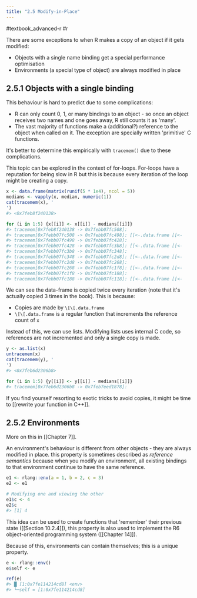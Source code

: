 ```yaml
---
title: "2.5 Modify-in-Place"
---
```

#textbook_advanced-r #r 

There are some exceptions to when R makes a copy of an object if it gets modified:
- Objects with a single name binding get a special performance optimisation
- Environments (a special type of object) are always modified in place

## 2.5.1 Objects with a single binding

This behaviour is hard to predict due to some complications:
- R can only count 0, 1, or many bindings to an object - so once an object receives two names and one goes away, R still counts it as 'many'.
- The vast majority of functions make a (additional?) reference to the object when called on it. The exception are specially written 'primitive' C functions.

It's better to determine this empirically with `tracemem()` due to these complications.

This topic can be explored in the context of for-loops. For-loops have a reputation for being slow in R but this is because every iteration of the loop might be creating a copy.

```r
x <- data.frame(matrix(runif(5 * 1e4), ncol = 5))
medians <- vapply(x, median, numeric(1))
cat(tracemem(x), '
')
#> <0x7feb8f240138> 

for (i in 1:5) {x[[i]] <- x[[i]] - medians[[i]]}
#> tracemem[0x7feb8f240138 -> 0x7febb07fc508]: 
#> tracemem[0x7febb07fc508 -> 0x7febb07fc498]: [[<-.data.frame [[<- 
#> tracemem[0x7febb07fc498 -> 0x7febb07fc428]: 
#> tracemem[0x7febb07fc428 -> 0x7febb07fc3b8]: [[<-.data.frame [[<- 
#> tracemem[0x7febb07fc3b8 -> 0x7febb07fc348]: 
#> tracemem[0x7febb07fc348 -> 0x7febb07fc2d8]: [[<-.data.frame [[<- 
#> tracemem[0x7febb07fc2d8 -> 0x7febb07fc268]: 
#> tracemem[0x7febb07fc268 -> 0x7febb07fc1f8]: [[<-.data.frame [[<- 
#> tracemem[0x7febb07fc1f8 -> 0x7febb07fc188]: 
#> tracemem[0x7febb07fc188 -> 0x7febb07fc118]: [[<-.data.frame [[<- 
```

We can see the data-frame is copied twice every iteration (note that it's actually copied 3 times in the book). This is because:
- Copies are made by `\[\[.data.frame` 
- `\[\[.data.frame`  is a regular function that increments the reference count of `x`

Instead of this, we can use lists. Modifying lists uses internal C code, so references are not incremented and only a single copy is made.

```r
y <- as.list(x)
untracemem(x)
cat(tracemem(y), '
')
#> <0x7feb6d2306b8> 

for (i in 1:5) {y[[i]] <- y[[i]] - medians[[i]]}
#> tracemem[0x7feb6d2306b8 -> 0x7feb7eed1878]: 
```

If you find yourself resorting to exotic tricks to avoid copies, it might be time to [[rewrite your function in C++]].

## 2.5.2 Environments

More on this in [[Chapter 7]].

An environment's behaviour is different from other objects - they are always modified in place. this property is sometimes described as *reference semantics* because when you modify an environment, all existing bindings to that environment continue to have the same reference.

```r
e1 <- rlang::env(a = 1, b = 2, c = 3)
e2 <- e1

# Modifying one and viewing the other
e1$c <- 4
e2$c
#> [1] 4
```

This idea can be used to create functions that 'remember' their previous state ([[Section 10.2.4]]), this property is also used to implement the R6 object-oriented programming system ([[Chapter 14]]).

Because of this, environments can contain themselves; this is a unique property.

```r
e <- rlang::env()
e$self <- e

ref(e)
#> █ [1:0x7fe114214cd8] <env> 
#> └─self = [1:0x7fe114214cd8]
```
